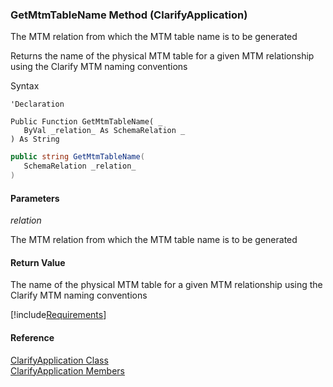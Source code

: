 ﻿### GetMtmTableName Method (ClarifyApplication)

The MTM relation from which the MTM table name is to be generated

Returns the name of the physical MTM table for a given MTM relationship using the Clarify MTM naming conventions

Syntax

```vbnet
'Declaration

Public Function GetMtmTableName( _
   ByVal _relation_ As SchemaRelation _
) As String
```

```csharp
public string GetMtmTableName( 
   SchemaRelation _relation_
)
```

#### Parameters

_relation_

The MTM relation from which the MTM table name is to be generated

#### Return Value

The name of the physical MTM table for a given MTM relationship using the Clarify MTM naming conventions

[!include[Requirements](../partials/requirements.md)]

#### Reference

[ClarifyApplication Class](fcSDK~FChoice.Foundation.Clarify.ClarifyApplication.md)  
[ClarifyApplication Members](fcSDK~FChoice.Foundation.Clarify.ClarifyApplication_members.md)